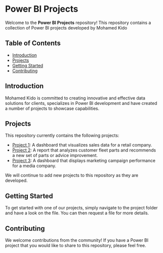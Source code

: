 # Power BI Projects

Welcome to the **Power BI Projects** repository! This repository contains a collection of Power BI projects developed by Mohamed Kido

## Table of Contents
* [Introduction](#introduction)
* [Projects](#projects)
* [Getting Started](#getting-started)
* [Contributing](#contributing)

## Introduction
Mohamed Kido is committed to creating innovative and effective data solutions for clients, specializes in Power BI development and have created a number of projects to showcase capabilities.

## Projects
This repository currently contains the following projects:

* [Project 1](https://github.com/MohamedKido/Power-BI-Projects/blob/main/Sales%20Platform.pdf): A dashboard that visualizes sales data for a retail company.
* [Project 2](link-to-project-2): A report that analyzes customer fleet parts and recommends a new set of parts or advice improvement.
* [Project 3](link-to-project-3): A dashboard that displays marketing campaign performance for a media company.

We will continue to add new projects to this repository as they are developed.

## Getting Started
To get started with one of our projects, simply navigate to the project folder and have a look on the file. You can then request a file for more details.

## Contributing
We welcome contributions from the community! If you have a Power BI project that you would like to share to this repository, please feel free.
